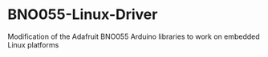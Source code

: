 # BNO055-Linux-Driver
Modification of the Adafruit BNO055 Arduino libraries to work on embedded Linux platforms
